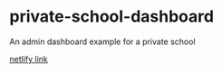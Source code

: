 # private-school-dashboard
An admin dashboard example for a private school

[netlify link](https://stalwart-kitsune-872986.netlify.app/)
